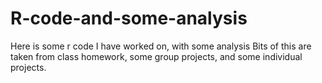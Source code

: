# R-code-and-some-analysis
Here is some r code I have worked on, with some analysis
Bits of this are taken from class homework, some group projects, and some individual projects.  
